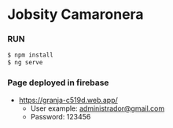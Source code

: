 # Jobsity Camaronera

### RUN
```sh
$ npm install
$ ng serve
```

### Page deployed in firebase
- https://granja-c519d.web.app/
  - User example: administrador@gmail.com
  - Password: 123456
